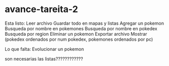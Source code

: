 # avance-tareita-2

Esta listo:
Leer archivo
Guardar todo en mapas y listas
Agregar un pokemon
Busqueda por nombre en pokemones
Busqueda por nombre en pokedex
Busqueda por region
Eliminar un pokemon
Exportar archivo
Mostrar (pokedex ordenados por num pokedex, pokemones ordenados por pc)

Lo que falta:
Evolucionar un pokemon


son necesarias las listas????????????